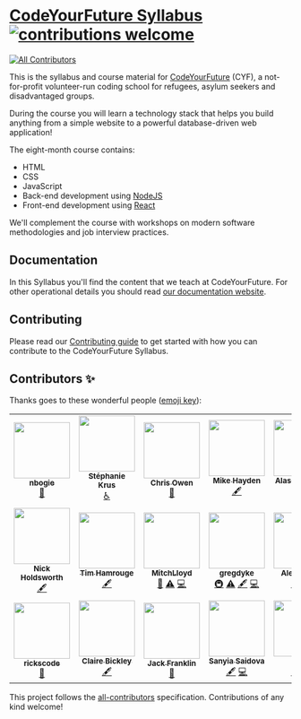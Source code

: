 # [CodeYourFuture Syllabus](https://syllabus.codeyourfuture.io) [![contributions welcome](https://img.shields.io/badge/contributions-welcome-brightgreen.svg?style=flat)](./contributing)

<!-- ALL-CONTRIBUTORS-BADGE:START - Do not remove or modify this section -->
[![All Contributors](https://img.shields.io/badge/all_contributors-11-orange.svg?style=flat-square)](#contributors-)
<!-- ALL-CONTRIBUTORS-BADGE:END -->

This is the syllabus and course material for
[CodeYourFuture](https://codeyourfuture.io/) (CYF),
a not-for-profit volunteer-run coding school for refugees, asylum seekers and disadvantaged groups.

During the course you will learn a technology stack that helps you build
anything from a simple website to a powerful database-driven web application!

The eight-month course contains:

- HTML
- CSS
- JavaScript
- Back-end development using [NodeJS](https://nodejs.org)
- Front-end development using [React](https://reactjs.org/)

We'll complement the course with workshops on modern software methodologies
and job interview practices.

## Documentation

In this Syllabus you'll find the content that we teach at CodeYourFuture. For other operational details you should read [our documentation website](https://docs.codeyourfuture.io).

## Contributing

Please read our [Contributing guide](https://syllabus.codeyourfuture.io/contributing/overview) to get started with how you can contribute to the CodeYourFuture Syllabus.

## Contributors ✨

Thanks goes to these wonderful people ([emoji key](https://allcontributors.org/docs/en/emoji-key)):

<!-- ALL-CONTRIBUTORS-LIST:START - Do not remove or modify this section -->
<!-- prettier-ignore-start -->
<!-- markdownlint-disable -->
<table>
  <tr>
    <td align="center"><a href="https://github.com/nbogie"><img src="https://avatars2.githubusercontent.com/u/69844?v=4?s=100" width="100px;" alt=""/><br /><sub><b>nbogie</b></sub></a><br /><a href="https://github.com/CodeYourFuture/syllabus/commits?author=nbogie" title="Documentation">📖</a></td>
    <td align="center"><a href="https://stephanie.chezleskrus.com/"><img src="https://avatars1.githubusercontent.com/u/22812441?v=4?s=100" width="100px;" alt=""/><br /><sub><b>Stéphanie Krus</b></sub></a><br /><a href="#a11y-stephanie-K" title="Accessibility">️️️️♿️</a></td>
    <td align="center"><a href="http://www.thecodethatchriswrote.com"><img src="https://avatars2.githubusercontent.com/u/5181870?v=4?s=100" width="100px;" alt=""/><br /><sub><b>Chris Owen</b></sub></a><br /><a href="https://github.com/CodeYourFuture/syllabus/commits?author=ChrisOwen101" title="Documentation">📖</a></td>
    <td align="center"><a href="https://github.com/mickyginger"><img src="https://avatars0.githubusercontent.com/u/3531085?v=4?s=100" width="100px;" alt=""/><br /><sub><b>Mike Hayden</b></sub></a><br /><a href="#content-mickyginger" title="Content">🖋</a></td>
    <td align="center"><a href="https://alasdairsmith.co.uk"><img src="https://avatars3.githubusercontent.com/u/424411?v=4?s=100" width="100px;" alt=""/><br /><sub><b>Alasdair Smith</b></sub></a><br /><a href="#content-40thieves" title="Content">🖋</a> <a href="https://github.com/CodeYourFuture/syllabus/commits?author=40thieves" title="Documentation">📖</a></td>
    <td align="center"><a href="https://github.com/textbook/about"><img src="https://avatars2.githubusercontent.com/u/785939?v=4?s=100" width="100px;" alt=""/><br /><sub><b>Jonathan Sharpe</b></sub></a><br /><a href="#content-textbook" title="Content">🖋</a> <a href="#infra-textbook" title="Infrastructure (Hosting, Build-Tools, etc)">🚇</a></td>
    <td align="center"><a href="https://github.com/RC-PM"><img src="https://avatars3.githubusercontent.com/u/69386499?v=4?s=100" width="100px;" alt=""/><br /><sub><b>rc-pm</b></sub></a><br /><a href="https://github.com/CodeYourFuture/syllabus/commits?author=rc-pm" title="Documentation">📖</a></td>
  </tr>
  <tr>
    <td align="center"><a href="https://github.com/nholdsworth94"><img src="https://avatars1.githubusercontent.com/u/69724935?v=4?s=100" width="100px;" alt=""/><br /><sub><b>Nick Holdsworth</b></sub></a><br /><a href="#content-nholdsworth94" title="Content">🖋</a></td>
    <td align="center"><a href="https://github.com/timhamrouge"><img src="https://avatars1.githubusercontent.com/u/34589526?v=4?s=100" width="100px;" alt=""/><br /><sub><b>Tim Hamrouge</b></sub></a><br /><a href="#content-timhamrouge" title="Content">🖋</a></td>
    <td align="center"><a href="https://github.com/Dedekind561"><img src="https://avatars.githubusercontent.com/u/25401570?v=4?s=100" width="100px;" alt=""/><br /><sub><b>MitchLloyd</b></sub></a><br /><a href="https://github.com/CodeYourFuture/syllabus/pulls?q=is%3Apr+reviewed-by%3ADedekind561" title="Reviewed Pull Requests">👀</a> <a href="https://github.com/CodeYourFuture/syllabus/commits?author=Dedekind561" title="Tests">⚠️</a> <a href="https://github.com/CodeYourFuture/syllabus/commits?author=Dedekind561" title="Code">💻</a></td>
    <td align="center"><a href="https://github.com/gregdyke"><img src="https://avatars.githubusercontent.com/u/148489?v=4?s=100" width="100px;" alt=""/><br /><sub><b>gregdyke</b></sub></a><br /><a href="#infra-gregdyke" title="Infrastructure (Hosting, Build-Tools, etc)">🚇</a> <a href="https://github.com/CodeYourFuture/syllabus/commits?author=gregdyke" title="Tests">⚠️</a> <a href="#content-gregdyke" title="Content">🖋</a> <a href="https://github.com/CodeYourFuture/syllabus/commits?author=gregdyke" title="Code">💻</a></td>
    <td align="center"><a href="https://github.com/theseafaringturtle"><img src="https://avatars.githubusercontent.com/u/16257713?v=4?s=100" width="100px;" alt=""/><br /><sub><b>Alessandro</b></sub></a><br /><a href="#content-theseafaringturtle" title="Content">🖋</a> <a href="https://github.com/CodeYourFuture/syllabus/commits?author=theseafaringturtle" title="Code">💻</a></td>
    <td align="center"><a href="https://github.com/makanti"><img src="https://avatars.githubusercontent.com/u/5037924?v=4?s=100" width="100px;" alt=""/><br /><sub><b>Antigoni Makri</b></sub></a><br /><a href="#content-makanti" title="Content">🖋</a> <a href="https://github.com/CodeYourFuture/syllabus/commits?author=makanti" title="Code">💻</a></td>
    <td align="center"><a href="https://francescrosas.com"><img src="https://avatars.githubusercontent.com/u/50098?v=4?s=100" width="100px;" alt=""/><br /><sub><b>Francesc Rosas</b></sub></a><br /><a href="#content-frosas" title="Content">🖋</a></td>
    <td align="center"><a href="http://sammart.in"><img src="https://avatars.githubusercontent.com/u/803607?v=4?s=100" width="100px;" alt=""/><br /><sub><b>Sam Martin</b></sub></a><br /><a href="#content-Sam-Martin" title="Content">🖋</a> <a href="https://github.com/CodeYourFuture/syllabus/commits?author=Sam-Martin" title="Code">💻</a></td>
    <td align="center"><a href="https://github.com/jcholyhead"><img src="https://avatars.githubusercontent.com/u/92216197?v=4?s=100" width="100px;" alt=""/><br /><sub><b>jcholyhead</b></sub></a><br /><a href="#content-jcholyhead" title="Content">🖋</a> <a href="https://github.com/CodeYourFuture/syllabus/commits?author=jcholyhead" title="Code">💻</a></td>
    <td align="center"><a href="https://github.com/MarkFarmiloe"><img src="https://avatars.githubusercontent.com/u/240964?v=4?s=100" width="100px;" alt=""/><br /><sub><b>Mark Farmiloe</b></sub></a><br /><a href="#content-MarkFarmiloe" title="Content">🖋</a> <a href="https://github.com/CodeYourFuture/syllabus/commits?author=MarkFarmiloe" title="Code">💻</a></td>
    <td align="center"><a href="https://github.com/szemate"><img src="https://avatars.githubusercontent.com/u/3908828?v=4?s=100" width="100px;" alt=""/><br /><sub><b>Máté Szendrő</b></sub></a><br /><a href="#content-szemate" title="Content">🖋</a> <a href="https://github.com/CodeYourFuture/syllabus/commits?author=szemate" title="Code">💻</a></td>
    <td align="center"><a href="https://github.com/mcrav"><img src="https://avatars.githubusercontent.com/u/26581932?v=4?s=100" width="100px;" alt=""/><br /><sub><b>Matthew Craven</b></sub></a><br /><a href="https://github.com/CodeYourFuture/syllabus/issues?q=author%3Amcrav" title="Bug reports">🐛</a></td>
    <td align="center"><a href="https://github.com/carterd888"><img src="https://avatars.githubusercontent.com/u/62474051?v=4?s=100" width="100px;" alt=""/><br /><sub><b>Daniel Carter</b></sub></a><br /><a href="https://github.com/CodeYourFuture/syllabus/issues?q=author%3Acarterd888" title="Bug reports">🐛</a></td>
    <td align="center"><a href="https://github.com/bonboh"><img src="https://avatars.githubusercontent.com/u/6434329?v=4?s=100" width="100px;" alt=""/><br /><sub><b>Coung</b></sub></a><br /><a href="#content-bonboh" title="Content">🖋</a> <a href="https://github.com/CodeYourFuture/syllabus/commits?author=bonboh" title="Code">💻</a></td>
    <td align="center"><a href="https://github.com/Lana-Franks-Code"><img src="https://avatars.githubusercontent.com/u/64899248?v=4?s=100" width="100px;" alt=""/><br /><sub><b>Lana-Franks-Code</b></sub></a><br /><a href="https://github.com/CodeYourFuture/syllabus/issues?q=author%3ALana-Franks-Code" title="Bug reports">🐛</a></td>
    <td align="center"><a href="https://github.com/g1st"><img src="https://avatars.githubusercontent.com/u/16963832?v=4?s=100" width="100px;" alt=""/><br /><sub><b>Gintaras</b></sub></a><br /><a href="https://github.com/CodeYourFuture/syllabus/issues?q=author%3Ag1st" title="Bug reports">🐛</a></td>
 </tr>
  <tr>
    <td align="center"><a href="https://github.com/rickscode"><img src="https://avatars.githubusercontent.com/u/71875733?v=4?s=100" width="100px;" alt=""/><br /><sub><b>rickscode</b></sub></a><br /><a href="https://github.com/CodeYourFuture/syllabus/issues?q=author%3Arickscode" title="Bug reports">🐛</a></td>
    <td align="center"><a href="https://github.com/ClaireBickley"><img src="https://avatars.githubusercontent.com/u/58375712?v=4?s=100" width="100px;" alt=""/><br /><sub><b>Claire Bickley</b></sub></a><br /><a href="#content-ClaireBickley" title="Content">🖋</a></td>
    <td align="center"><a href="http://www.jackfranklin.co.uk"><img src="https://avatars.githubusercontent.com/u/193238?v=4?s=100" width="100px;" alt=""/><br /><sub><b>Jack Franklin</b></sub></a><br /><a href="https://github.com/CodeYourFuture/syllabus/issues?q=author%3Ajackfranklin" title="Bug reports">🐛</a></td>
    <td align="center"><a href="https://github.com/sansaid"><img src="https://avatars.githubusercontent.com/u/47756528?v=4?s=100" width="100px;" alt=""/><br /><sub><b>Sanyia Saidova</b></sub></a><br /><a href="#content-sansaid" title="Content">🖋</a> <a href="https://github.com/CodeYourFuture/syllabus/commits?author=sansaid" title="Code">💻</a></td>
    <td align="center"><a href="https://github.com/ochthenoodle"><img src="https://avatars.githubusercontent.com/u/91696526?v=4?s=100" width="100px;" alt=""/><br /><sub><b>Jo</b></sub></a><br /><a href="#content-ochthenoodle" title="Content">🖋</a> <a href="https://github.com/CodeYourFuture/syllabus/commits?author=ochthenoodle" title="Code">💻</a></td>
  </tr>
</table>

<!-- markdownlint-restore -->
<!-- prettier-ignore-end -->

<!-- ALL-CONTRIBUTORS-LIST:END -->

This project follows the [all-contributors](https://github.com/all-contributors/all-contributors) specification. Contributions of any kind welcome!
